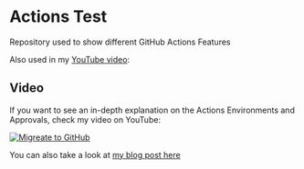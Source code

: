# Actions Test

Repository used to show different GitHub Actions Features

Also used in my [YouTube video](https://youtu.be/w_37LDOy4sI):

## Video

If you want to see an in-depth explanation on the Actions Environments and Approvals, check my video on YouTube:

[![Migreate to GitHub](https://img.youtube.com/vi/w_37LDOy4sI/0.jpg)](https://www.youtube.com/watch?v=w_37LDOy4sI)

You can also take a look at [my blog post here](https://dev.to/n3wt0n/everything-you-need-to-know-about-github-actions-environments-9p7)
